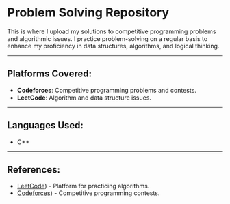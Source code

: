 # Problem Solving Repository

This is where I upload my solutions to competitive programming problems and algorithmic issues. I practice problem-solving on a regular basis to enhance my proficiency in data structures, algorithms, and logical thinking.

---

## Platforms Covered:
- **Codeforces**: Competitive programming problems and contests.
- **LeetCode**: Algorithm and data structure issues.

---

## Languages Used:
- C++

---

## References:
- [LeetCode](https://docs.google.com/spreadsheets/d/1hzP8j7matoUiJ15N-RhsL5Dmig8_E3aP/edit?gid=1377915986#gid=1377915986)) - Platform for practicing algorithms.
- [Codeforces](https://docs.google.com/spreadsheets/d/1iJZWP2nS_OB3kCTjq8L6TrJJ4o-5lhxDOyTaocSYc-k/edit?pli=1&gid=1160016643#gid=1160016643)) - Competitive programming contests.


